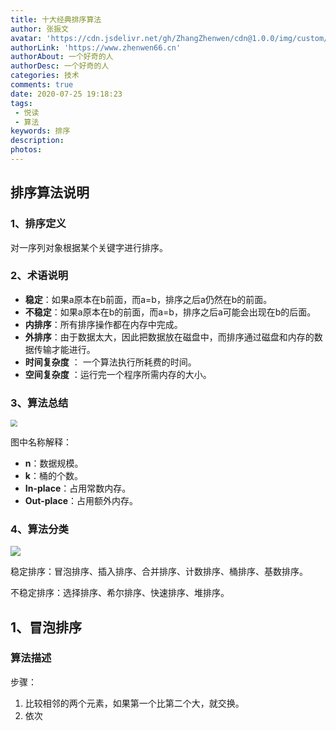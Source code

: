 ```yaml
---
title: 十大经典排序算法
author: 张振文
avatar: 'https://cdn.jsdelivr.net/gh/ZhangZhenwen/cdn@1.0.0/img/custom/avatar.jpg'
authorLink: 'https://www.zhenwen66.cn'
authorAbout: 一个好奇的人
authorDesc: 一个好奇的人
categories: 技术
comments: true
date: 2020-07-25 19:18:23
tags:
 - 悦读
 - 算法
keywords: 排序
description:
photos: 
---
```


## 排序算法说明

### 1、排序定义

对一序列对象根据某个关键字进行排序。

### 2、术语说明

- **稳定**：如果a原本在b前面，而a=b，排序之后a仍然在b的前面。
- **不稳定**：如果a原本在b的前面，而a=b，排序之后a可能会出现在b的后面。
- **内排序**：所有排序操作都在内存中完成。
- **外排序**：由于数据太大，因此把数据放在磁盘中，而排序通过磁盘和内存的数据传输才能进行。
- **时间复杂度** ： 一个算法执行所耗费的时间。
- **空间复杂度** ：运行完一个程序所需内存的大小。

### 3、算法总结

<img src="https://i.loli.net/2020/07/25/o3Sm2UkZ1OD8M6T.png" style="zoom:67%;" />

图中名称解释：

- **n**：数据规模。
- **k**：桶的个数。
- **In-place**：占用常数内存。
- **Out-place**：占用额外内存。

### 4、算法分类

![](https://i.loli.net/2020/07/25/wz7xTioQ4pkgcYX.png)

稳定排序：冒泡排序、插入排序、合并排序、计数排序、桶排序、基数排序。

不稳定排序：选择排序、希尔排序、快速排序、堆排序。



## 1、冒泡排序

### 算法描述

步骤：

1. 比较相邻的两个元素，如果第一个比第二个大，就交换。
2. 依次







